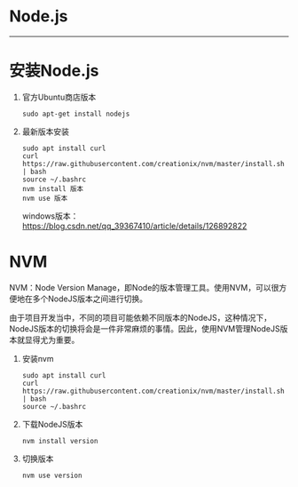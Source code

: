 # Node.js

---



# 安装Node.js

1. 官方Ubuntu商店版本

   `sudo apt-get install nodejs`

2. 最新版本安装

   ```
   sudo apt install curl 
   curl https://raw.githubusercontent.com/creationix/nvm/master/install.sh | bash
   source ~/.bashrc 
   nvm install 版本
   nvm use 版本
   ```
   
   windows版本：https://blog.csdn.net/qq_39367410/article/details/126892822



# NVM

NVM：Node Version Manage，即Node的版本管理工具。使用NVM，可以很方便地在多个NodeJS版本之间进行切换。

由于项目开发当中，不同的项目可能依赖不同版本的NodeJS，这种情况下，NodeJS版本的切换将会是一件非常麻烦的事情。因此，使用NVM管理NodeJS版本就显得尤为重要。

1. 安装nvm

   ```
   sudo apt install curl 
   curl https://raw.githubusercontent.com/creationix/nvm/master/install.sh | bash
   source ~/.bashrc
   ```

2. 下载NodeJS版本

   ```
   nvm install version
   ```
   
3. 切换版本

   ```
   nvm use version
   ```

   
